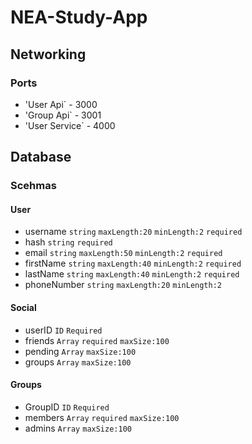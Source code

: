 # NEA-Study-App
## Networking
### Ports
* 'User Api` - 3000
* 'Group Api` - 3001
* 'User Service` - 4000

## Database
### Scehmas
#### User
* username `string` `maxLength:20` `minLength:2` `required`
* hash `string` `required`
* email `string` `maxLength:50` `minLength:2` `required`
* firstName `string` `maxLength:40` `minLength:2` `required`
* lastName `string` `maxLength:40` `minLength:2` `required`
* phoneNumber `string` `maxLength:20` `minLength:2`
#### Social
* userID `ID` `Required`
* friends `Array` `required` `maxSize:100`
* pending `Array` `maxSize:100`
* groups `Array` `maxSize:100`
#### Groups
* GroupID `ID` `Required`
* members `Array` `required` `maxSize:100`
* admins `Array` `maxSize:100`
